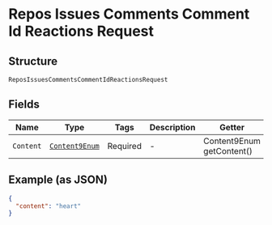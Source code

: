 
# Repos Issues Comments Comment Id Reactions Request

## Structure

`ReposIssuesCommentsCommentIdReactionsRequest`

## Fields

| Name | Type | Tags | Description | Getter | Setter |
|  --- | --- | --- | --- | --- | --- |
| `Content` | [`Content9Enum`](../../doc/models/content-9-enum.md) | Required | - | Content9Enum getContent() | setContent(Content9Enum content) |

## Example (as JSON)

```json
{
  "content": "heart"
}
```

